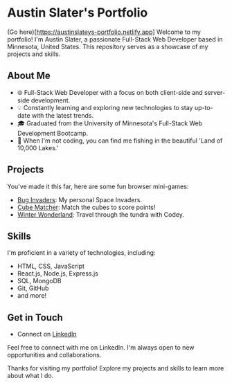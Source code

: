 # Austin Slater's Portfolio
(Go here)[https://austinslateys-portfolio.netlify.app]
Welcome to my portfolio! I'm Austin Slater, a passionate Full-Stack Web Developer based in Minnesota, United States. This repository serves as a showcase of my projects and skills.

## About Me

- 🌐 Full-Stack Web Developer with a focus on both client-side and server-side development.
- 💡 Constantly learning and exploring new technologies to stay up-to-date with the latest trends.
- 🎓 Graduated from the University of Minnesota's Full-Stack Web Development Bootcamp.
- 🎣 When I'm not coding, you can find me fishing in the beautiful 'Land of 10,000 Lakes.'

## Projects

You've made it this far, here are some fun browser mini-games:

- [Bug Invaders](https://austinslatey.github.io/bug-invaders/): My personal Space Invaders.
- [Cube Matcher](https://austinslatey.github.io/Cube-Matcher/): Match the cubes to score points!
- [Winter Wonderland](https://austinslatey.github.io/winter-wonderland/): Travel through the tundra with Codey.

## Skills

I'm proficient in a variety of technologies, including:

- HTML, CSS, JavaScript
- React.js, Node.js, Express.js
- SQL, MongoDB
- Git, GitHub
- and more!

## Get in Touch

- Connect on [LinkedIn](https://www.linkedin.com/in/austin-slater-1141b8225/)


Feel free to connect with me on LinkedIn. I'm always open to new opportunities and collaborations.

Thanks for visiting my portfolio! Explore my projects and skills to learn more about what I do.
